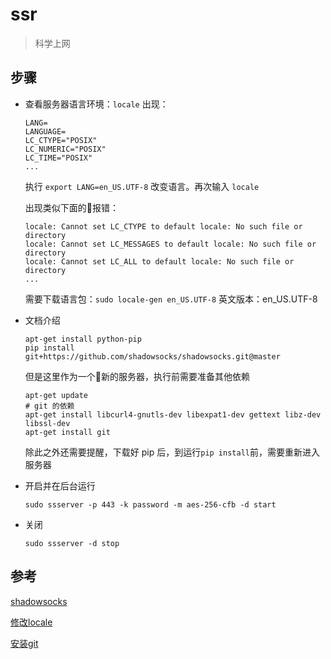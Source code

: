 # ssr

> 科学上网

## 步骤

- 查看服务器语言环境：```locale```
    出现：
    ```
    LANG=
    LANGUAGE=
    LC_CTYPE="POSIX"
    LC_NUMERIC="POSIX"
    LC_TIME="POSIX"
    ...
    ```
    执行 `export LANG=en_US.UTF-8` 改变语言。再次输入 `locale`

    出现类似下面的报错：
    ```
    locale: Cannot set LC_CTYPE to default locale: No such file or directory
    locale: Cannot set LC_MESSAGES to default locale: No such file or directory
    locale: Cannot set LC_ALL to default locale: No such file or directory
    ...
    ```
    需要下载语言包：```sudo locale-gen en_US.UTF-8``` 英文版本：en_US.UTF-8

- 文档介绍
    
    ```
    apt-get install python-pip
    pip install git+https://github.com/shadowsocks/shadowsocks.git@master
    ```
    但是这里作为一个新的服务器，执行前需要准备其他依赖
    ```
    apt-get update
    # git 的依赖
    apt-get install libcurl4-gnutls-dev libexpat1-dev gettext libz-dev libssl-dev
    apt-get install git
    ```
    除此之外还需要提醒，下载好 pip 后，到运行```pip install```前，需要重新进入服务器

- 开启并在后台运行

    ```
    sudo ssserver -p 443 -k password -m aes-256-cfb -d start
    ```

- 关闭

    ```
    sudo ssserver -d stop
    ```

## 参考

[shadowsocks](https://github.com/shadowsocks/shadowsocks/tree/master)

[修改locale](http://wiki.ubuntu.org.cn/%E4%BF%AE%E6%94%B9locale)

[安装git](https://git-scm.com/book/zh/v1/%E8%B5%B7%E6%AD%A5-%E5%AE%89%E8%A3%85-Git)
